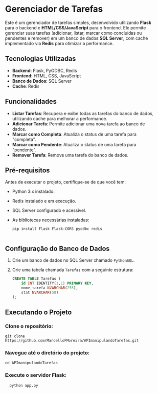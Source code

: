 # Gerenciador de Tarefas

Este é um gerenciador de tarefas simples, desenvolvido utilizando **Flask** para o backend e **HTML/CSS/JavaScript** para o frontend. Ele permite gerenciar suas tarefas (adicionar, listar, marcar como concluídas ou pendentes e remover) em um banco de dados **SQL Server**, com cache implementado via **Redis** para otimizar a performance.

## Tecnologias Utilizadas

- **Backend**: Flask, PyODBC, Redis
- **Frontend**: HTML, CSS, JavaScript
- **Banco de Dados**: SQL Server
- **Cache**: Redis

## Funcionalidades

- **Listar Tarefas**: Recupera e exibe todas as tarefas do banco de dados, utilizando cache para melhorar a performance.
- **Adicionar Tarefa**: Permite adicionar uma nova tarefa ao banco de dados.
- **Marcar como Completa**: Atualiza o status de uma tarefa para "completa".
- **Marcar como Pendente**: Atualiza o status de uma tarefa para "pendente".
- **Remover Tarefa**: Remove uma tarefa do banco de dados.

## Pré-requisitos

Antes de executar o projeto, certifique-se de que você tem:

- Python 3.x instalado.
- Redis instalado e em execução.
- SQL Server configurado e acessível.
- As bibliotecas necessárias instaladas:

  ```bash
  pip install Flask Flask-CORS pyodbc redis



## Configuração do Banco de Dados

1. Crie um banco de dados no SQL Server chamado `PythonSQL`.
2. Crie uma tabela chamada `Tarefas` com a seguinte estrutura:

    ```sql
    CREATE TABLE Tarefas (
        id INT IDENTITY(1,1) PRIMARY KEY,
        nome_tarefa NVARCHAR(255),
        stat NVARCHAR(50)
    );

    
## Executando o Projeto

### Clone o repositório:

    git clone https://github.com/MarcelloFMoreira/APImanipulandoTarefas.git

### Navegue até o diretório do projeto:

    cd APImanipulandoTarefas
    
### Execute o servidor Flask:
      python app.py
